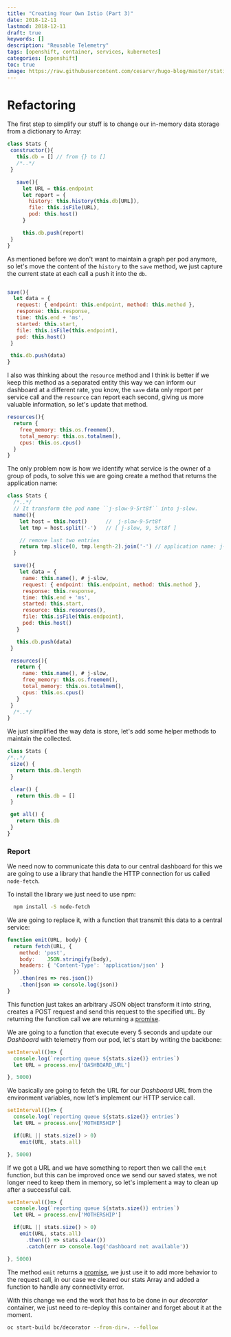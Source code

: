 ```yaml
---
title: "Creating Your Own Istio (Part 3)"
date: 2018-12-11
lastmod: 2018-12-11
draft: true
keywords: []
description: "Reusable Telemetry"
tags: [openshift, container, services, kubernetes]
categories: [openshift]
toc: true
image: https://raw.githubusercontent.com/cesarvr/hugo-blog/master/static/static/logo/profiler.png
---
```


# Refactoring


The first step to simplify our stuff is to change our in-memory data storage from a dictionary to Array:

```js
class Stats {
 constructor(){
   this.db = [] // from {} to []
   /*..*/
 }

   save(){
     let URL = this.endpoint
     let report = {
       history: this.history(this.db[URL]),
       file: this.isFile(URL),
       pod: this.host()
     }

     this.db.push(report)
 }
}
```

As mentioned before we don't want to maintain a graph per pod anymore, so let's move the content of the ```history``` to the ```save``` method, we just capture the current state at each call a push it into the ```db```.

```js

save(){
  let data = {
   request: { endpoint: this.endpoint, method: this.method },
   response: this.response,
   time: this.end + 'ms',
   started: this.start,
   file: this.isFile(this.endpoint),
   pod: this.host()
 }

 this.db.push(data)
}
```


I also was thinking about the ```resource``` method and I think is better if we keep this method as a separated entity this way we can inform our dashboard at a different rate, you know, the ``save`` data only report per service call and the ``resource`` can report each second, giving us more valuable information, so let's update that method.


```js
resources(){
  return {
    free_memory: this.os.freemem(),
    total_memory: this.os.totalmem(),
    cpus: this.os.cpus()
  }
}
```

The only problem now is how we identify what service is the owner of a group of pods, to solve this we are going create a method that returns the application name:



```js
class Stats {
  /*..*/
  // It transform the pod name ``j-slow-9-5rt8f`` into j-slow.
  name(){
    let host = this.host()      //  j-slow-9-5rt8f
    let tmp = host.split('-')   // [ j-slow, 9, 5rt8f ]

    // remove last two entries
    return tmp.slice(0, tmp.length-2).join('-') // application name: j-slow
  }

  save(){
    let data = {
     name: this.name(), # j-slow,
     request: { endpoint: this.endpoint, method: this.method },
     response: this.response,
     time: this.end + 'ms',
     started: this.start,
     resource: this.resources(),
     file: this.isFile(this.endpoint),
     pod: this.host()
   }

   this.db.push(data)
 }

 resources(){
   return {
     name: this.name(), # j-slow,
     free_memory: this.os.freemem(),
     total_memory: this.os.totalmem(),
     cpus: this.os.cpus()
   }
 }
  /*..*/
}
```

We just simplified the way data is store, let's add some helper methods to maintain the collected.

```js
class Stats {
/*..*/
 size() {
   return this.db.length
 }

 clear() {
   return this.db = []
 }

 get all() {
   return this.db
 }
}
```


### Report

We need now to communicate this data to our central dashboard for this we are going to use a library that handle the HTTP connection for us called ``node-fetch``.

To install the library we just need to use npm:

```sh
  npm install -S node-fetch
```

We are going to replace it, with a function that transmit this data to a central service:

```js
function emit(URL, body) {
  return fetch(URL, {
    method: 'post',
    body:    JSON.stringify(body),
    headers: { 'Content-Type': 'application/json' }
  })
    .then(res => res.json())
    .then(json => console.log(json))
}
```

This function just takes an arbitrary JSON object transform it into string, creates a POST request and send this request to the specified ```URL```. By returning the function call we are returning a [promise](https://developer.mozilla.org/en-US/docs/Web/JavaScript/Reference/Global_Objects/Promise).

We are going to a function that execute every 5 seconds and update our *Dashboard* with telemetry from our pod, let's start by writing the backbone:

```js
setInterval(()=> {
  console.log(`reporting queue ${stats.size()} entries`)
  let URL = process.env['DASHBOARD_URL']

}, 5000)
```

We basically are going to fetch the URL for our *Dashboard* URL from the environment variables, now let's implement our HTTP service call.

```js
setInterval(()=> {
  console.log(`reporting queue ${stats.size()} entries`)
  let URL = process.env['MOTHERSHIP']

  if(URL || stats.size() > 0)
    emit(URL, stats.all)

}, 5000)
```

If we got a URL and we have something to report then we call the ``emit`` function, but this can be improved once we send our saved states, we not longer need to keep them in memory, so let's implement a way to clean up after a successful call.

```js
setInterval(()=> {
  console.log(`reporting queue ${stats.size()} entries`)
  let URL = process.env['MOTHERSHIP']

  if(URL || stats.size() > 0)
    emit(URL, stats.all)
      .then(() => stats.clear())
      .catch(err => console.log('dashboard not available'))

}, 5000)
```
The method ``emit`` returns a [promise](https://developer.mozilla.org/en-US/docs/Web/JavaScript/Reference/Global_Objects/Promise), we just use it to add more behavior to the request call, in our case we cleared our stats Array and added a function to handle any connectivity error.

With this change we end the work that has to be done in our *decorator* container, we just need to re-deploy this container and forget about it at the moment.

```sh
oc start-build bc/decorator --from-dir=. --follow
```
